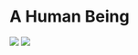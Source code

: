 <h1>A Human Being</h1>
  <img src="https://github-readme-stats.vercel.app/api?username=tymster&show_icons=true&theme=onedark"/>
  <img src="https://github-readme-stats.vercel.app/api/top-langs/?username=tymster&theme=onedark"/>
